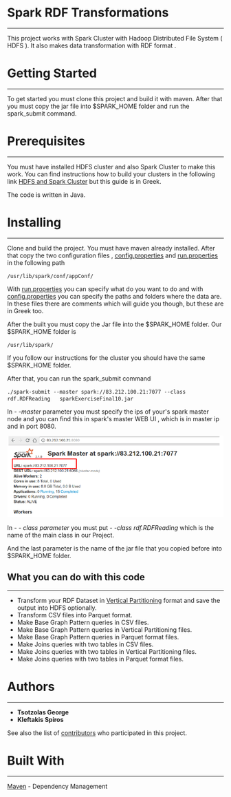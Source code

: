# Spark RDF Transformations
---------------------------------
This project works with Spark Cluster with Hadoop Distributed File System ( HDFS ). It also makes  data transformation with RDF format .

# **Getting Started**
----------------------------------
To get started you must clone this project and build it with maven. After that you must copy the jar file into $SPARK_HOME folder and run the spark_submit command.


# **Prerequisites**
----------------------------------
You must have installed HDFS cluster and also Spark Cluster to make this work.
You can find instructions how to build your clusters in the following link 
[HDFS and Spark Cluster](https://docs.google.com/document/d/19dAN-7y6NcJkq2S_PjYv9bWLHrfMwqkQ69zZHbPZ4vw/pub) but this guide is in Greek.

The code is written in Java.

# **Installing**
----------
Clone and build the project. You must have maven already installed.
After that copy the two configuration files , [config.properties](sparkExerciseFinal/src/main/resources/config.properties) and [run.properties](sparkExerciseFinal/src/main/resources/run.properties)  in the following path

    /usr/lib/spark/conf/appConf/

 With [run.properties](sparkExerciseFinal/src/main/resources/run.properties) you can specify what do you want to do and with [config.properties](sparkExerciseFinal/src/main/resources/config.properties) you can specify the paths and folders where the data are.
In these files there are comments which will guide you though, but these are in Greek too. 

After the built you must copy the Jar file into the $SPARK_HOME folder. Our \$SPARK_HOME folder is 

    /usr/lib/spark/
If you follow our instructions for the cluster you should have the same \$SPARK_HOME folder.

After that, you can run the spark_submit command  

    ./spark-submit --master spark://83.212.100.21:7077 --class rdf.RDFReading   sparkExerciseFinal10.jar 

In *- -master* parameter  you must specify the ips of your's spark master node and you can find this in spark's master WEB UI , which is in master ip and in port 8080.

![enter image description here](https://github.com/tsotzolas/Photos/blob/master/SparkExercise/1.png?raw=true)


In  *- - class parameter*   you must put *- -class rdf.RDFReading* which is the name of the main class in our Project.

And the last parameter is the name of the jar file that you copied before into   \$SPARK_HOME folder.


## **What you can do with this code** ##


----------

 - Transform your  RDF Dataset in [Vertical Partitioning](http://cs-www.cs.yale.edu/homes/dna/abadirdf.pdf) format and save the output into HDFS optionally.
 - Transform CSV files into Parquet format.
 - Make Base Graph Pattern queries in CSV  files.
 - Make Base Graph Pattern queries in Vertical Partitioning  files.
 - Make Base Graph Pattern queries in Parquet format  files.
 - Make Joins queries with two tables in CSV  files.
 - Make Joins queries with two tables in Vertical Partitioning  files.
 - Make Joins queries with two tables in Parquet format  files.
 
 

# **Authors**
--------------------------------
 - **Tsotzolas George**
 - **Kleftakis Spiros**
 
See also the list of [contributors](https://github.com/tsotzolas/sparkExerciseFinal/graphs/contributors) who participated in this project.


# **Built With**
----------------------------------

[Maven](https://maven.apache.org/) - Dependency Management
